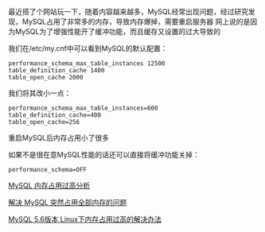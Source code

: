 最近搭了个网站玩一下，随着内容越来越多，MySQL经常出现问题，经过研究发现，MySQL占用了非常多的内存，导致内存爆掉，需要重启服务器
网上说的是因为MySQL为了增强性能开了缓冲功能，而且缓存又设置的过大导致的

我们在/etc/my.cnf中可以看到MySQL的默认配置：
```
performance_schema_max_table_instances 12500
table_definition_cache 1400
table_open_cache 2000
```
我们将其改小一点：
```
performance_schema_max_table_instances=600
table_definition_cache=400
table_open_cache=256
```
重启MySQL后内存占用小了很多

如果不是很在意MySQL性能的话还可以直接将缓冲功能关掉：
```
performance_schema=OFF
```

[MySQL 内存占用过高分析](https://virusdefender.net/index.php/archives/471/)

[解决 MySQL 突然占用全部内存的问题](https://www.logcg.com/archives/1757.html)

[MySQL 5.6版本 Linux下内存占用过高的解决办法](http://todoright.com/2016/11/24/MySQL-5-6%E7%89%88%E6%9C%AC-Linux%E4%B8%8B%E5%86%85%E5%AD%98%E5%8D%A0%E7%94%A8%E8%BF%87%E9%AB%98%E7%9A%84%E8%A7%A3%E5%86%B3%E5%8A%9E%E6%B3%95/)